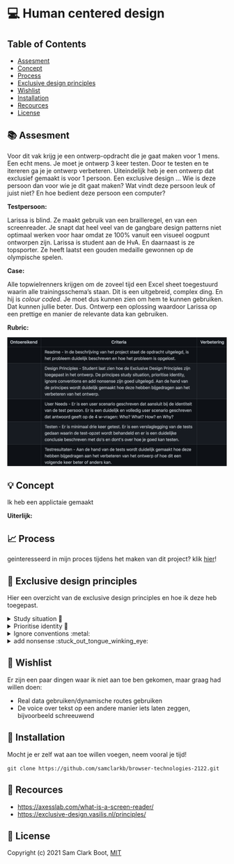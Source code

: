 # :computer: Human centered design

## Table of Contents 
* [Assesment](https://github.com/samclarkb/human-centered-design-2122#books-assessment)
* [Concept](https://github.com/samclarkb/human-centered-design-2122#bulb-concept)
* [Process](https://github.com/samclarkb/human-centered-design-2122#chart_with_upwards_trend-process)
* [Exclusive design principles](https://github.com/samclarkb/human-centered-design-2122#art-Exclusive-design-principles)
* [Wishlist](https://github.com/samclarkb/human-centered-design-2122#memo-wishlist)
* [Installation](https://github.com/samclarkb/human-centered-design-2122#wrench-installation)
* [Recources](https://github.com/samclarkb/human-centered-design-2122#mag_right-recources)
* [License](https://github.com/samclarkb/human-centered-design-2122#bookmark-license)

## :books: Assesment 
Voor dit vak krijg je een ontwerp-opdracht die je gaat maken voor 1 mens. Een echt mens. Je moet je ontwerp 3 keer testen. Door te testen en te itereren ga je je ontwerp verbeteren. Uiteindelijk heb je een ontwerp dat exclusief gemaakt is voor 1 persoon. Een exclusive design ... Wie is deze persoon dan voor wie je dit gaat maken? Wat vindt deze persoon leuk of juist niet? En hoe bedient deze persoon een computer?

**Testpersoon:**

Larissa is blind. Ze maakt gebruik van een brailleregel, en van een screenreader. Je snapt dat heel veel van de gangbare design patterns niet optimaal werken voor haar omdat ze 100% vanuit een visueel oogpunt ontworpen zijn. Larissa is student aan de HvA. En daarnaast is ze topsporter. Ze heeft laatst een gouden medaille gewonnen op de olympische spelen.

**Case:**

Alle topwielrenners krijgen om de zoveel tijd een Excel sheet toegestuurd waarin alle trainingsschema’s staan. Dit is een uitgebreid, complex ding. En hij is *colour coded*. Je moet dus kunnen zien om hem te kunnen gebruiken. Dat kunnen jullie beter. Dus. Ontwerp een oplossing waardoor Larissa op een prettige en manier de relevante data kan gebruiken.

**Rubric:** 

<img src='https://github.com/samclarkb/human-centered-design-2122/blob/main/images/rubric.png' width='750px' />

## :bulb: Concept
Ik heb een applictaie gemaakt 
 
**Uiterlijk:** 

## :chart_with_upwards_trend: Process

geinteresseerd in mijn proces tijdens het maken van dit project? klik [hier](https://github.com/samclarkb/human-centered-design-2122/wiki/Process)!

## :art: Exclusive design principles
Hier een overzicht van de exclusive design principles en hoe ik deze heb toegepast.

<details>

 <summary> Study situation 🧠 </summary> 
 Ik heb verschillende dingen gedaan om Larissa zo goed mogelijk te begrijpen. Ten eerste heb ik mijn applicatie drie keer met Larissa mogen testen. Deze testen hebben mij veel bijgebracht over hoe mensen het web gebruiken met een screenreader/voice over: Semantiek binnen code is erg belangrijk voor blinde/slecht ziende mensen, je moet de gebruiker meer context geven door middel van tekst, omdat ze niks kunnen zien.
 
Ik ben applicaties zelf ook gaan gebruiken met voice over. Dit heeft mij ook geholpen met het optimaliseren van de app.
 

</details>

<details>

 <summary> Prioritise identity 🚴 </summary> 
 Larissa gaf aan dat Oranje haar lievelingskleur is, dus heb ik er zoveel mogelijk oranje in verwerkt. Ook gaf Larissa aan een zwarte achtergrond te willen hebben in plaats van de gebruikelijke witte achtergrond.   
 
Larissa is een vrolijke dame met erg veel humor. Ze verteld ook vaak over hoe laks zij is als het aankomt op trainen. Larissa is niet de typische topsporter. Hierom heb ik een functie geschreven die op basis van de intensiteit van een training, een bericht weergeeft. Zo krijgt Larissa dit te horen wanneer zij minder dan 75 characters in de textarea invoerd: 'Larissa, je had deze dag beter thuis kunnen blijven'.
 
 Ik begin iedere pagina met Larissa,

</details>

<details>

 <summary> Ignore conventions :metal:  </summary> 
 
 Vanwege de slecht functionerende ogen van Larissa heb ik de knoppen uit proportie groot gemaakt. Larissa ziet  voor een paar procent en ze vind het leuk als zij het scherm ziet veranderen. Dit is ook de reden waarom ik gebruik heb gemaakt van zo'n groot contrast. 
 
Op ieder element heb ik een tabindex van 0 toegepast. Dit zorgt ervoor dat je naar ieder element kan navigeren door gebruik te maken van de tab toets. Dit is niet gebruikelijk, maar omdat Larissa voornamelijk gebruik maakt van de tab toets, heb ik dit toegepast.
 
 Buiten de knoppen is ook de textera en het lettertype uit proportie groot.

</details>

<details>

 <summary> add nonsense :stuck_out_tongue_winking_eye:</summary> 
 
 Op de pagina waar Larissa de resultaten van haar training invoerd heb ik redelijk wat nonsense toegevoegd. Ik heb een sterrenlucht met vuurwerk als achtergrond gebruikt. Voor de meeste mensen wordt dit hoogstwaarschijnlijk als irritant ervaren, maar Larissa gaf aan dat ze het leuk vond dat dit scherm anders was ten opzichte van de andere schermen.
 
</details>


## :memo: Wishlist
Er zijn een paar dingen waar ik niet aan toe ben gekomen, maar graag had willen doen:
* Real data gebruiken/dynamische routes gebruiken
* De voice over tekst op een andere manier iets laten zeggen, bijvoorbeeld schreeuwend

## :wrench: Installation

Mocht je er zelf wat aan toe willen voegen, neem vooral je tijd! 

``` git clone https://github.com/samclarkb/browser-technologies-2122.git ```

## :mag_right: Recources 
- https://axesslab.com/what-is-a-screen-reader/
- https://exclusive-design.vasilis.nl/principles/

## :bookmark: License 
Copyright (c) 2021 Sam Clark Boot, [MIT](https://github.com/samclarkb/human-centered-design-2122/blob/main/LICENSE)



